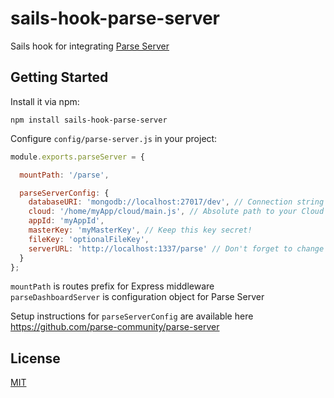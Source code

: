 # sails-hook-parse-server

Sails hook for integrating [Parse Server](https://github.com/parse-community/parse-server)

## Getting Started

Install it via npm:

```shell
npm install sails-hook-parse-server
```

Configure `config/parse-server.js` in your project:

```javascript
module.exports.parseServer = {

  mountPath: '/parse',

  parseServerConfig: {
    databaseURI: 'mongodb://localhost:27017/dev', // Connection string for your MongoDB database
    cloud: '/home/myApp/cloud/main.js', // Absolute path to your Cloud Code
    appId: 'myAppId',
    masterKey: 'myMasterKey', // Keep this key secret!
    fileKey: 'optionalFileKey',
    serverURL: 'http://localhost:1337/parse' // Don't forget to change to https if needed
  }
};
```

`mountPath` is routes prefix for Express middleware  
`parseDashboardServer` is configuration object for Parse Server  

Setup instructions for `parseServerConfig` are available here https://github.com/parse-community/parse-server

## License

[MIT](./LICENSE)